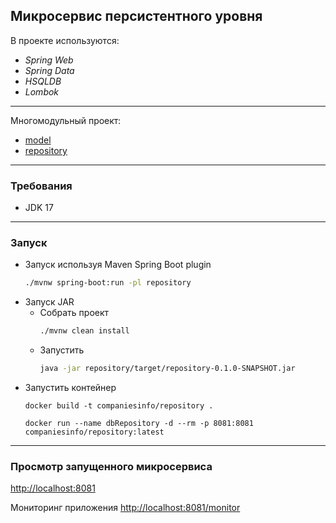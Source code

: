 Микросервис персистентного уровня
---------------------------------

В проекте используются:

- _Spring Web_
- _Spring Data_
- _HSQLDB_
- _Lombok_

___

Многомодульный проект:
  - [model](model)
  - [repository](repository)

___

### Требования

- JDK 17
___

### Запуск
* Запуск используя Maven Spring Boot plugin
    ```bash
    ./mvnw spring-boot:run -pl repository
    ```
* Запуск JAR
  * Собрать проект
      ```bash
      ./mvnw clean install
      ```
  * Запустить
      ```bash
      java -jar repository/target/repository-0.1.0-SNAPSHOT.jar
      ```
* Запустить контейнер
  ```shell
  docker build -t companiesinfo/repository .
  ```
  ```shell
  docker run --name dbRepository -d --rm -p 8081:8081 companiesinfo/repository:latest
  ```

___

### Просмотр запущенного микросервиса
[http://localhost:8081](http://localhost:8081)

Мониторинг приложения [http://localhost:8081/monitor](http://localhost:8081/monitor)